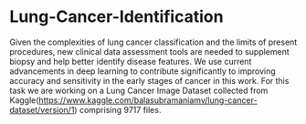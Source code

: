 # Lung-Cancer-Identification

Given the complexities of lung cancer classification and the limits of present procedures, new clinical data assessment tools are needed to supplement biopsy and help better identify disease features. We use current advancements in deep learning to contribute significantly to improving accuracy and sensitivity in the early stages of cancer in this work. For this task we are working on a Lung Cancer Image Dataset collected from Kaggle(https://www.kaggle.com/balasubramaniamv/lung-cancer-dataset/version/1) comprising 9717 files.
